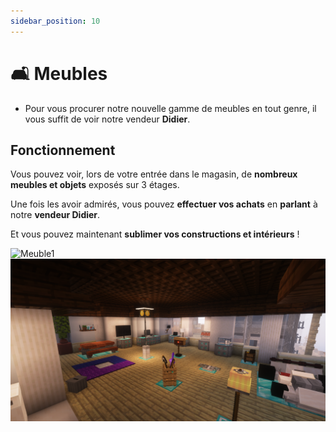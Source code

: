 ```yaml
---
sidebar_position: 10
---
```


# 🛋️ Meubles

- Pour vous procurer notre nouvelle gamme de meubles en tout genre, il vous suffit de voir notre vendeur **Didier**.

## Fonctionnement

Vous pouvez voir, lors de votre entrée dans le magasin, de **nombreux meubles et objets** exposés sur 3 étages.

Une fois les avoir admirés, vous pouvez **effectuer vos achats** en **parlant** à notre **vendeur Didier**.

Et vous pouvez maintenant **sublimer vos constructions et intérieurs** !

![Meuble1](../../static/img/Meuble1.png)
![Meuble2](../../static/img/Meuble2.png)